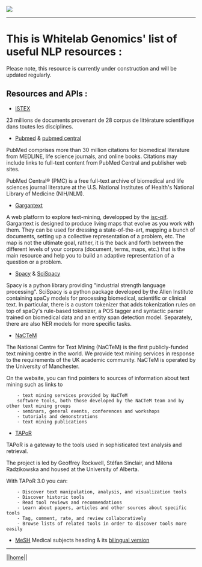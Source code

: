 ![](/home/Logo_horizontal.png)

****

# This is Whitelab Genomics' list of useful NLP resources : 

Please note, this resource is currently under construction and will be updated regularly.

## Resources and APIs :

- [ISTEX](https://www.istex.fr/) 

23 millions de documents provenant de 28 corpus de littérature scientifique dans toutes les disciplines.

- [Pubmed](https://www.ncbi.nlm.nih.gov/pubmed/) & [pubmed central](https://www.ncbi.nlm.nih.gov/pmc/)

PubMed comprises more than 30 million citations for biomedical literature from MEDLINE, life science journals, and online books. Citations may include links to full-text content from PubMed Central and publisher web sites. 

PubMed Central® (PMC) is a free full-text archive of biomedical and life sciences journal literature at the U.S. National Institutes of Health's National Library of Medicine (NIH/NLM). 

- [Gargantext](https://gargantext.org/)

A web platform to explore text-mining, developped by the [isc-pif](https://iscpif.fr/). Gargantext is designed to produce living maps that evolve as you work with them. They can be used for dressing a state-of-the-art, mapping a bunch of documents, setting up a collective representation of a problem, etc. The map is not the ultimate goal, rather, it is the back and forth between the different levels of your corpora (document, terms, maps, etc.) that is the main resource and help you to build an adaptive representation of a question or a problem.


- [Spacy](https://spacy.io/) & [SciSpacy](https://allenai.github.io/scispacy/)

Spacy is a python library providing "industrial strength language processing". SciSpacy is a python package developed by the Allen Institute containing spaCy models for processing biomedical, scientific or clinical text.
In particular, there is a custom tokenizer that adds tokenization rules on top of spaCy's rule-based tokenizer, a POS tagger and syntactic parser trained on biomedical data and an entity span detection model. Separately, there are also NER models for more specific tasks.


- [NaCTeM](http://www.nactem.ac.uk/index.php)

The National Centre for Text Mining (NaCTeM) is the first publicly-funded text mining centre in the world. We provide text mining services in response to the requirements of the UK academic community. NaCTeM is operated by the University of Manchester.

On the website, you can find pointers to sources of information about text mining such as links to

        - text mining services provided by NaCTeM
        software tools, both those developed by the NaCTeM team and by other text mining groups
        - seminars, general events, conferences and workshops
        - tutorials and demonstrations
        - text mining publications

- [TAPoR](http://tapor.ca/home)

TAPoR is a gateway to the tools used in sophisticated text analysis and retrieval.

The project is led by Geoffrey Rockwell, Stéfan Sinclair, and Milena Radzikowska and housed at the University of Alberta.

 With TAPoR 3.0 you can:

        - Discover text manipulation, analysis, and visualization tools
        - Discover historic tools
        - Read tool reviews and recommendations
        - Learn about papers, articles and other sources about specific tools
        - Tag, comment, rate, and review collaboratively
        - Browse lists of related tools in order to discover tools more easily
        
- [MeSH](https://www.nlm.nih.gov/mesh/meshhome.html) Medical subjects heading & its [bilingual version](http://mesh.inserm.fr/FrenchMesh/)

****
||[home](https://whitelabgx.github.io/home/)||
